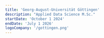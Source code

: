 ```yaml
---
title: 'Georg-August-Universität Göttingen'
description: "Applied Data Science M.Sc."
startDate: 'October 1 2024'
endDate: 'July 1 2026'
logoCompany: '/gottingen.png'
---
```

